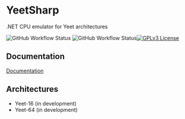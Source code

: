 # YeetSharp

.NET CPU emulator for Yeet architectures

![GitHub Workflow Status](https://img.shields.io/github/actions/workflow/status/MoxieN/YeetSharp/code_quality.yml?label=Code%20Quality)
![GitHub Workflow Status](https://img.shields.io/github/actions/workflow/status/MoxieN/YeetSharp/dotnet.yml?label=Current%20build)[![GPLv3 License](https://img.shields.io/badge/License-GPL%20v2-yellow.svg)](https://opensource.org/licenses/)

## Documentation

[Documentation](https://github.com/MoxieN/YeetSharp/tree/main/Docs)

## Architectures

- Yeet-16 (in development)
- Yeet-64 (in development)
